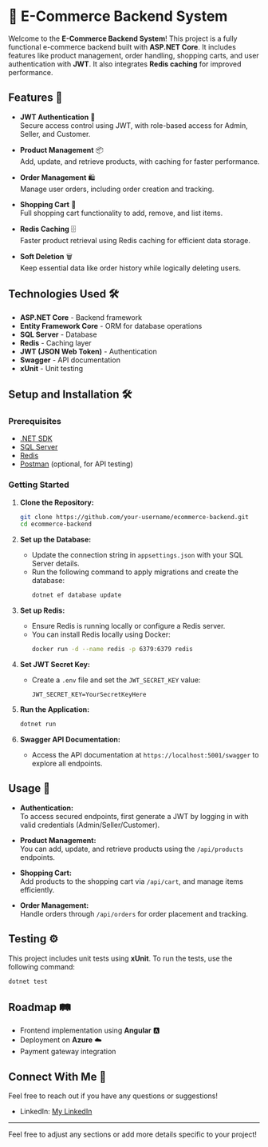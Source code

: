 # 🛒 E-Commerce Backend System

Welcome to the **E-Commerce Backend System**! This project is a fully functional e-commerce backend built with **ASP.NET Core**. It includes features like product management, order handling, shopping carts, and user authentication with **JWT**. It also integrates **Redis caching** for improved performance.

## Features 🚀

- **JWT Authentication** 🔐  
  Secure access control using JWT, with role-based access for Admin, Seller, and Customer.

- **Product Management** 📦  
  Add, update, and retrieve products, with caching for faster performance.

- **Order Management** 🛍️  
  Manage user orders, including order creation and tracking.

- **Shopping Cart** 🛒  
  Full shopping cart functionality to add, remove, and list items.

- **Redis Caching** 🗄️  
  Faster product retrieval using Redis caching for efficient data storage.

- **Soft Deletion** 🗑️  
  Keep essential data like order history while logically deleting users.

## Technologies Used 🛠️

- **ASP.NET Core** - Backend framework
- **Entity Framework Core** - ORM for database operations
- **SQL Server** - Database
- **Redis** - Caching layer
- **JWT (JSON Web Token)** - Authentication
- **Swagger** - API documentation
- **xUnit** - Unit testing

## Setup and Installation 🛠️

### Prerequisites

- [.NET SDK](https://dotnet.microsoft.com/download)
- [SQL Server](https://www.microsoft.com/en-us/sql-server/sql-server-downloads)
- [Redis](https://redis.io/download)
- [Postman](https://www.postman.com/downloads/) (optional, for API testing)

### Getting Started

1. **Clone the Repository:**
   ```bash
   git clone https://github.com/your-username/ecommerce-backend.git
   cd ecommerce-backend
   ```

2. **Set up the Database:**
   - Update the connection string in `appsettings.json` with your SQL Server details.
   - Run the following command to apply migrations and create the database:
     ```bash
     dotnet ef database update
     ```

3. **Set up Redis:**
   - Ensure Redis is running locally or configure a Redis server.
   - You can install Redis locally using Docker:
     ```bash
     docker run -d --name redis -p 6379:6379 redis
     ```

4. **Set JWT Secret Key:**
   - Create a `.env` file and set the `JWT_SECRET_KEY` value:
     ```
     JWT_SECRET_KEY=YourSecretKeyHere
     ```

5. **Run the Application:**
   ```bash
   dotnet run
   ```

6. **Swagger API Documentation:**
   - Access the API documentation at `https://localhost:5001/swagger` to explore all endpoints.

## Usage 📝

- **Authentication:**  
  To access secured endpoints, first generate a JWT by logging in with valid credentials (Admin/Seller/Customer).
  
- **Product Management:**  
  You can add, update, and retrieve products using the `/api/products` endpoints.

- **Shopping Cart:**  
  Add products to the shopping cart via `/api/cart`, and manage items efficiently.

- **Order Management:**  
  Handle orders through `/api/orders` for order placement and tracking.

## Testing ⚙️

This project includes unit tests using **xUnit**. To run the tests, use the following command:

```bash
dotnet test
```

## Roadmap 🛤️

- Frontend implementation using **Angular** 🅰️
- Deployment on **Azure** ☁️
- Payment gateway integration

## Connect With Me 🤝

Feel free to reach out if you have any questions or suggestions!

- LinkedIn: [My LinkedIn](https://linkedin.com/in/eleojoadegbe)


---

Feel free to adjust any sections or add more details specific to your project!
